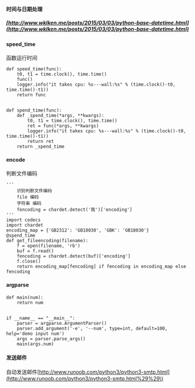 #### 时间与日期处理

##### [http://www.wklken.me/posts/2015/03/03/python-base-datetime.html](http://www.wklken.me/posts/2015/03/03/python-base-datetime.html)

#### speed\_time

函数运行时间

```
def speed_time(func):
    t0, t1 = time.clock(), time.time()
    func()
    logger.info("it takes cpu: %s---wall:%s" % (time.clock()-t0, time.time()-t1))
    return func


def spend_time(func):
    def _spend_time(*args, **kwargs):
        t0, t1 = time.clock(), time.time()
        ret = func(*args, **kwargs)
        logger.info("it takes cpu: %s---wall:%s" % (time.clock()-t0, time.time()-t1))
        return ret
    return _spend_time
```

#### encode

判断文件编码

```
'''
    识别判断文件编码
    file 编码
    字符串 编码
    fencoding = chardet.detect('我')['encoding']
'''
import codecs
import chardet
encoding_map = {'GB2312': 'GB18030', 'GBK': 'GB18030'}
@spend_time
def get_fileencoding(filename):
    f = open(filename, 'rb')
    buf = f.read()
    fencoding = chardet.detect(buf)['encoding']
    f.close()
    return encoding_map[fencoding] if fencoding in encoding_map else fencoding
```

#### argparse

```
def main(num):
    return num


if __name__ == "__main__":
    parser = argparse.ArgumentParser()
    parser.add_argument('-e', '--num', type=int, default=100, help='demo input num')
    args = parser.parse_args()
    main(args.num)
```

#### 发送邮件

自动发送邮件[http://www.runoob.com/python3/python3-smtp.html](http://www.runoob.com/python3/python3-smtp.html%29%29\)

